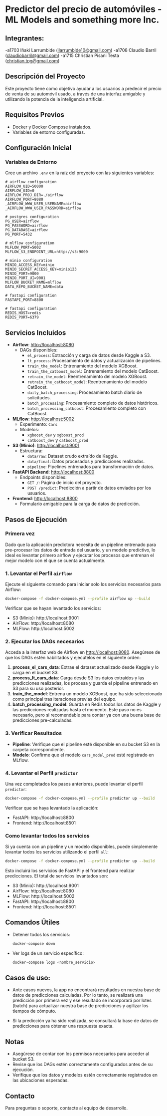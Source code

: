 # Predictor del precio de automóviles - **ML Models and something more Inc.**

## Integrantes:
-a1703 Iñaki Larrumbide (ilarrumbide10@gmail.com)
-a1708 Claudio Barril (claudiobarril@gmail.com)
-a1715 Christian Pisani Testa (christian.tpg@gmail.com)

## Descripción del Proyecto

Este proyecto tiene como objetivo ayudar a los usuarios a predecir el precio de venta de su automóvil usado, a través de una interfaz amigable y utilizando la potencia de la inteligencia artificial.

## Requisitos Previos

- Docker y Docker Compose instalados.
- Variables de entorno configuradas.

## Configuración Inicial

### Variables de Entorno

Cree un archivo `.env` en la raíz del proyecto con las siguientes variables:

```env
# airflow configuration
AIRFLOW_UID=50000
AIRFLOW_GID=0
AIRFLOW_PROJ_DIR=./airflow
AIRFLOW_PORT=8080
_AIRFLOW_WWW_USER_USERNAME=airflow
_AIRFLOW_WWW_USER_PASSWORD=airflow

# postgres configuration
PG_USER=airflow
PG_PASSWORD=airflow
PG_DATABASE=airflow
PG_PORT=5432

# mlflow configuration
MLFLOW_PORT=5002
MLFLOW_S3_ENDPOINT_URL=http://s3:9000

# minio configuration
MINIO_ACCESS_KEY=minio
MINIO_SECRET_ACCESS_KEY=minio123
MINIO_PORT=9000
MINIO_PORT_UI=9001
MLFLOW_BUCKET_NAME=mlflow
DATA_REPO_BUCKET_NAME=data

# fastapi configuration
FASTAPI_PORT=8800

# fastapi configuration
REDIS_HOST=redis
REDIS_PORT=6379
```

## Servicios Incluidos

- **Airflow**: [http://localhost:8080](http://localhost:8080) 
  - DAGs disponibles:
    - `el_process`: Extracción y carga de datos desde Kaggle a S3.
    - `lt_process`: Procesamiento de datos y actualización de pipelines.
    - `train_the_model`: Entrenamiento del modelo XGBoost.
    - `train_the_catboost_model`: Entrenamiento del modelo CatBoost.
    - `retrain_the_model`: Reentrenamiento del modelo XGBoost.
    - `retrain_the_catboost_model`: Reentrenamiento del modelo CatBoost.
    - `daily_batch_processing`: Procesamiento batch diario de solicitudes.
    - `batch_processing`: Procesamiento completo de datos históricos.
    - `batch_processing_catboost`: Procesamiento completo con CatBoost.
- **MLflow**: [http://localhost:5002](http://localhost:5002)
  - Experimento: `Cars`
  - Modelos:
    - `xgboost_dev` y `xgboost_prod`
    - `catboost_dev` y `catboost_prod`
- **S3 (Minio)**: [http://localhost:9001](http://localhost:9001)
  - Estructura:
    - `data/raw`: Dataset crudo extraído de Kaggle.
    - `data/final`: Datos procesados y predicciones realizadas.
    - `pipeline`: Pipelines entrenados para transformación de datos.
- **FastAPI Backend**: [http://localhost:8800](http://localhost:8800)
  - Endpoints disponibles:
    - `GET /`: Página de inicio del proyecto.
    - `POST /predict`: Predicción a partir de datos enviados por los usuarios.
- **Frontend**: [http://localhost:8800](http://localhost:8800)
  - Formulario amigable para la carga de datos de predicción.

## Pasos de Ejecución

### Primera vez

Dado que la aplicación predictora necesita de un pipeline entrenado para pre-procesar los datos de entrada del usuario,
y un modelo predictivo, lo ideal es levantar primero airflow y ejecutar los procesos que entrenan el mejor modelo con el
que se cuenta actualmente.

### 1. Levantar el Perfil `airflow`

Ejecute el siguiente comando para iniciar solo los servicios necesarios para Airflow:

```bash
docker-compose -f docker-compose.yml --profile airflow up --build
```

Verificar que se hayan levantado los servicios:
- S3 (Minio): http://localhost:9001
- AirFlow: http://localhost:8080
- MLFlow: http://localhost:5002

### 2. Ejecutar los DAGs necesarios

Acceda a la interfaz web de Airflow en [http://localhost:8080](http://localhost:8080). Asegúrese de que los DAGs estén habilitados y ejecútelos en el siguiente orden:

1. **process_el_cars_data**: Extrae el dataset actualizado desde Kaggle y lo carga en el bucket S3.
2. **process_lt_cars_data**: Carga desde S3 los datos extraídos y las predicciones realizadas, los procesa y guarda el pipeline entrenado en S3 para su uso posterior.
3. **train_the_model**: Entrena un modelo XGBoost, que ha sido seleccionado como principal tras iteraciones previas del equipo.
4. **batch_processing_model**: Guarda en Redis todos los datos de Kaggle y las predicciones realizadas hasta el momento. Este paso no es necesario, pero si recomendable para contar ya con una buena base de predicciones pre-calculadas.

### 3. Verificar Resultados

- **Pipeline**: Verifique que el pipeline esté disponible en su bucket S3 en la carpeta correspondiente.
- **Modelo**: Confirme que el modelo `cars_model_prod` esté registrado en MLflow.

### 4. Levantar el Perfil `predictor`

Una vez completados los pasos anteriores, puede levantar el perfil `predictor`:

```bash
docker-compose -f docker-compose.yml --profile predictor up --build
```

Verificar que se haya levantado la aplicación:
- FastAPI: http://localhost:8800
- Frontend: http://localhost:8501

### Como levantar todos los servicios

Si ya cuenta con un pipeline y un modelo disponibles, puede simplemente levantar todos los servicios utilizando el perfil `all`:

```bash
docker-compose -f docker-compose.yml --profile predictor up --build
```

Esto incluirá los servicios de FastAPI y el frontend para realizar predicciones. El total de servicios levantados son:
- S3 (Minio): http://localhost:9001
- AirFlow: http://localhost:8080
- MLFlow: http://localhost:5002
- FastAPI: http://localhost:8800
- Frontend: http://localhost:8501

## Comandos Útiles

- Detener todos los servicios:
  ```bash
  docker-compose down
  ```
- Ver logs de un servicio específico:
  ```bash
  docker-compose logs <nombre_servicio>
  ```

## Casos de uso:

- Ante casos nuevos, la app no encontrará resultados en nuestra base de datos de predicciones calculadas. Por lo tanto, se realizará una predicción por primera vez y ese resultado se incorporará por lotes (batch) para actualizar nuestra base de predicciones y agilizar los tiempos de cómputo.

- Si la predicción ya ha sido realizada, se consultará la base de datos de predicciones para obtener una respuesta exacta.

## Notas

- Asegúrese de contar con los permisos necesarios para acceder al bucket S3.
- Revise que los DAGs estén correctamente configurados antes de su ejecución.
- Verifique que los datos y modelos estén correctamente registrados en las ubicaciones esperadas.

## Contacto

Para preguntas o soporte, contacte al equipo de desarrollo.
